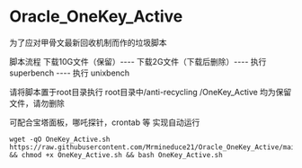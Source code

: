 # Oracle_OneKey_Active
为了应对甲骨文最新回收机制而作的垃圾脚本


脚本流程
下载10G文件（保留）----  下载2G文件（下载后删除）----  执行 superbench   ----  执行 unixbench

请将脚本置于root目录执行
root目录中/anti-recycling  /OneKey_Active 均为保留文件，请勿删除

可配合宝塔面板，哪吒探针，crontab 等  实现自动运行

```
wget -qO OneKey_Active.sh https://raw.githubusercontent.com/Mrmineduce21/Oracle_OneKey_Active/main/OneKey_Active.sh && chmod +x OneKey_Active.sh && bash OneKey_Active.sh
```



